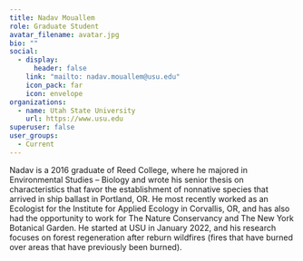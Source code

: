 ```yaml
---
title: Nadav Mouallem
role: Graduate Student
avatar_filename: avatar.jpg
bio: ""
social:
  - display:
      header: false
    link: "mailto: nadav.mouallem@usu.edu"
    icon_pack: far
    icon: envelope
organizations:
  - name: Utah State University
    url: https://www.usu.edu
superuser: false
user_groups:
  - Current
---
```

<!--StartFragment-->

Nadav is a 2016 graduate of Reed College, where he majored in Environmental Studies – Biology and wrote his senior thesis on characteristics that favor the establishment of nonnative species that arrived in ship ballast in Portland, OR. He most recently worked as an Ecologist for the Institute for Applied Ecology in Corvallis, OR, and has also had the opportunity to work for The Nature Conservancy and The New York Botanical Garden. He started at USU in January 2022, and his research focuses on forest regeneration after reburn wildfires (fires that have burned over areas that have previously been burned).

<!--EndFragment-->